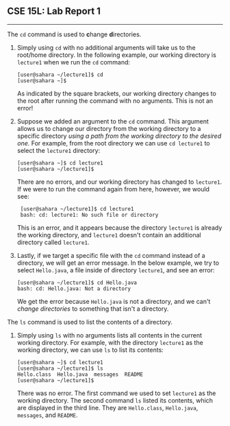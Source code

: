 ## CSE 15L: Lab Report 1
---

The ```cd``` command is used to **c**hange **d**irectories.
1. Simply using ```cd``` with no additional arguments will take us to the root/home directory. In the following example, our working directory is ```lecture1``` when we run the ```cd``` command:

    ```
    [user@sahara ~/lecture1]$ cd
    [user@sahara ~]$
    ```
   As indicated by the square brackets, our working directory changes to the root after running the command with no arguments. This is not an error!

2. Suppose we added an argument to the ```cd``` command. This argument allows us to change our directory from the working directory to a specific directory *using a path from the working directory to the desired one.* For example, from the root directory we can use ```cd lecture1``` to select the ```lecture1``` directory:
    ```
    [user@sahara ~]$ cd lecture1
    [user@sahara ~/lecture1]$
    ```
   There are no errors, and our working directory has changed to ```lecture1```. If we were to run the command again from here, however, we would see:
   ```
    [user@sahara ~/lecture1]$ cd lecture1
    bash: cd: lecture1: No such file or directory
    ```
   This is an error, and it appears because the directory ```lecture1``` is already the working directory, and ```lecture1``` doesn't contain an additional directory called ```lecture1```.
   

3. Lastly, if we target a specific file with the ```cd``` command instead of a directory, we will get an error message. In the below example, we try to select ```Hello.java```, a file inside of directory ```lecture1```, and see an error:

    ```
    [user@sahara ~/lecture1]$ cd Hello.java
    bash: cd: Hello.java: Not a directory
    ```
   We get the error because ```Hello.java``` is not a directory, and we can't *change directories* to something that isn't a directory.

The ```ls``` command is used to list the contents of a directory.
1. Simply using ```ls``` with no arguments lists all contents in the current working directory. For example, with the directory ```lecture1``` as the working directory, we can use ```ls``` to list its contents:

   ```
   [user@sahara ~]$ cd lecture1
   [user@sahara ~/lecture1]$ ls
   Hello.class  Hello.java  messages  README
   [user@sahara ~/lecture1]$
   ```

   There was no error. The first command we used to set ```lecture1``` as the working directory. The second command ```ls``` listed its contents, which are displayed in the third line. They are ```Hello.class```, ```Hello.java```, ```messages```, and ```README```.
